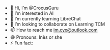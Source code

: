 - 👋 Hi, I’m @CrocusGuru
- 👀 I’m interested in AI
- 🌱 I’m currently learning LibreChat
- 💞️ I’m looking to collaborate on Learning TCM
- 📫 How to reach me im.cyx@outlook.com
- 😄 Pronouns: Inès or she
- ⚡ Fun fact: 

<!---
CrocusGuru/CrocusGuru is a ✨ special ✨ repository because its `README.md` (this file) appears on your GitHub profile.
You can click the Preview link to take a look at your changes.
--->
